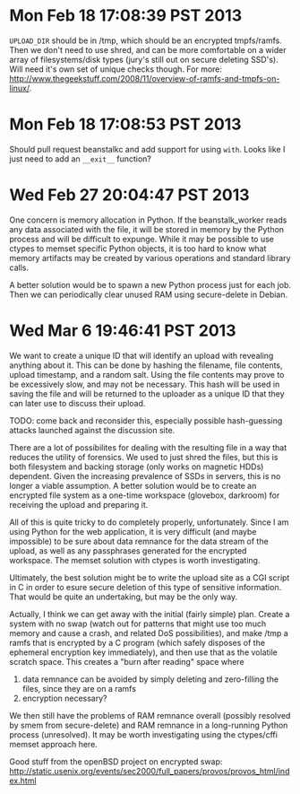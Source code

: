 # Mon Feb 18 17:08:39 PST 2013

`UPLOAD_DIR` should be in /tmp, which should be an encrypted
tmpfs/ramfs. Then we don't need to use shred, and can be more comfortable on
a wider array of filesystems/disk types (jury's still out on secure deleting
SSD's). Will need it's own set of unique checks though. For more:
http://www.thegeekstuff.com/2008/11/overview-of-ramfs-and-tmpfs-on-linux/.

# Mon Feb 18 17:08:53 PST 2013

Should pull request beanstalkc and add support for using `with`. Looks like
I just need to add an `__exit__` function?

# Wed Feb 27 20:04:47 PST 2013

One concern is memory allocation in Python. If the beanstalk_worker reads any
data associated with the file, it will be stored in memory by the Python
process and will be difficult to expunge. While it may be possible to use
ctypes to memset specific Python objects, it is too hard to know what memory
artifacts may be created by various operations and standard library calls.

A better solution would be to spawn a new Python process just for each job.
Then we can periodically clear unused RAM using secure-delete in Debian.

# Wed Mar  6 19:46:41 PST 2013

We want to create a unique ID that will identify an upload with revealing
anything about it. This can be done by hashing the filename, file contents,
upload timestamp, and a random salt. Using the file contents may prove to be
excessively slow, and may not be necessary. This hash will be used in saving
the file and will be returned to the uploader as a unique ID that they can
later use to discuss their upload.

TODO: come back and reconsider this, especially possible hash-guessing attacks
launched against the discussion site.

There are a lot of possibilites for dealing with the resulting file in a way
that reduces the utility of forensics. We used to just shred the files, but
this is both filesystem and backing storage (only works on magnetic HDDs)
dependent. Given the increasing prevalence of SSDs in servers, this is no
longer a viable assumption. A better solution would be to create an encrypted
file system as a one-time workspace (glovebox, darkroom) for receiving the
upload and preparing it.

All of this is quite tricky to do completely properly, unfortunately. Since
I am using Python for the web application, it is very difficult (and maybe
impossible) to be sure about data remnance for the data stream of the upload,
as well as any passphrases generated for the encrypted workspace. The memset
solution with ctypes is worth investigating.

Ultimately, the best solution might be to write the upload site as a CGI script
in C in order to esure secure deletion of this type of sensitive information.
That would be quite an undertaking, but may be the only way.

Actually, I think we can get away with the initial (fairly simple) plan. Create
a system with no swap (watch out for patterns that might use too much memory
and cause a crash, and related DoS possibilities), and make /tmp a ramfs that
is encrypted by a C program (which safely disposes of the ephemeral encryption
key immediately), and then use that as the volatile scratch space. This creates
a "burn after reading" space where

1. data remnance can be avoided by simply deleting and zero-filling the files,
   since they are on a ramfs
2. encryption necessary?

We then still have the problems of RAM remnance overall (possibly resolved by
smem from secure-delete) and RAM remnance in a long-running Python process
(unresolved). It may be worth investigating using the ctypes/cffi memset
approach here.

Good stuff from the openBSD project on encrypted swap: http://static.usenix.org/events/sec2000/full_papers/provos/provos_html/index.html

